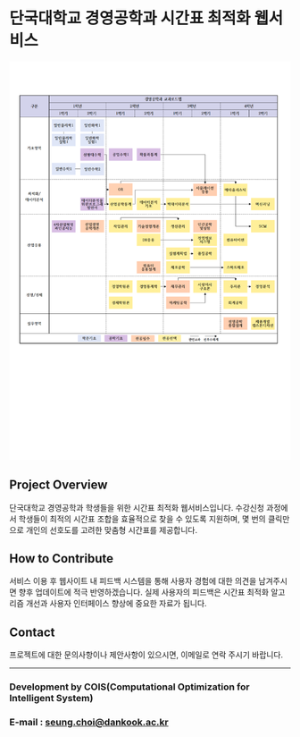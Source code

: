 # 단국대학교 경영공학과 시간표 최적화 웹서비스

![경영공학과 로드맵](docs/images/roadmap.png)

## Project Overview

단국대학교 경영공학과 학생들을 위한 시간표 최적화 웹서비스입니다. 수강신청 과정에서 학생들이 최적의 시간표 조합을 효율적으로 찾을 수 있도록 지원하며, 몇 번의 클릭만으로 개인의 선호도를 고려한 맞춤형 시간표를 제공합니다.

## How to Contribute

서비스 이용 후 웹사이트 내 피드백 시스템을 통해 사용자 경험에 대한 의견을 남겨주시면 향후 업데이트에 적극 반영하겠습니다. 실제 사용자의 피드백은 시간표 최적화 알고리즘 개선과 사용자 인터페이스 향상에 중요한 자료가 됩니다.

## Contact

프로젝트에 대한 문의사항이나 제안사항이 있으시면, 이메일로 연락 주시기 바랍니다.

---

### Development by COIS(Computational Optimization for Intelligent System)
### E-mail : seung.choi@dankook.ac.kr
